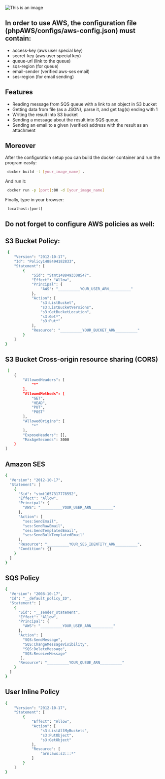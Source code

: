 ![This is an image](https://upload.wikimedia.org/wikipedia/commons/thumb/4/4f/SVG_Logo.svg/1200px-SVG_Logo.svg.png)

## In order to use AWS, the configuration file (phpAWS/configs/aws-config.json) must contain:

- access-key (aws user special key)
- secret-key (aws user special key)
- queue-url (link to the queue)
- sqs-region (for queue)
- email-sender (verified aws-ses email)
- ses-region (for email sending)

## Features

- Reading message from SQS queue with a link to an object in S3 bucket
- Getting data from file (as a JSON), parse it, and get tag(s) ending with 1
- Writing the result into S3 bucket
- Sending a message about the result into SQS queue.
- Sending an email to a given (verified) address with the result as an attachment

## Moreover
After the configuration setup you can build the docker container and run the program
easily:
```sh
 docker build -t [your_image_name] .
```
And run it:
```sh
 docker run -p [port]:80 -d [your_image_name]
```
Finally, type in your browser:
```sh
 localhost:[port]
```

## Do not forget to configure AWS policies as well:
## S3 Bucket Policy:
```sh
 {
    "Version": "2012-10-17",
    "Id": "Policy1488494182833",
    "Statement": [
        {
            "Sid": "Stmt1488493308547",
            "Effect": "Allow",
            "Principal": {
                "AWS": "__________YOUR_USER_ARN__________"
            },
            "Action": [
                "s3:ListBucket",
                "s3:ListBucketVersions",
                "s3:GetBucketLocation",
                "s3:Get*",
                "s3:Put*"
            ],
            "Resource": "__________YOUR_BUCKET_ARN__________"
        }
    ]
}
```

## S3 Bucket Cross-origin resource sharing (CORS)
```sh
 [
    {
        "AllowedHeaders": [
            "*"
        ],
        "AllowedMethods": [
            "GET",
            "HEAD",
            "PUT",
            "POST"
        ],
        "AllowedOrigins": [
            "*"
        ],
        "ExposeHeaders": [],
        "MaxAgeSeconds": 3000
    }
]
```

## Amazon SES
```sh
{
  "Version": "2012-10-17",
  "Statement": [
    {
      "Sid": "stmt1657317778552",
      "Effect": "Allow",
      "Principal": {
        "AWS": "__________YOUR_USER_ARN__________"
      },
      "Action": [
        "ses:SendEmail",
        "ses:SendRawEmail",
        "ses:SendTemplatedEmail",
        "ses:SendBulkTemplatedEmail"
      ],
      "Resource": "__________YOUR_SES_IDENTITY_ARN__________",
      "Condition": {}
    }
  ]
}
```

## SQS Policy 
```sh
{
  "Version": "2008-10-17",
  "Id": "__default_policy_ID",
  "Statement": [
    {
      "Sid": "__sender_statement",
      "Effect": "Allow",
      "Principal": {
        "AWS": "__________YOUR_USER_ARN__________"
      },
      "Action": [
        "SQS:SendMessage",
        "SQS:ChangeMessageVisibility",
        "SQS:DeleteMessage",
        "SQS:ReceiveMessage"
       ],
      "Resource": "__________YOUR_QUEUE_ARN__________"
    }
  ]
}
```

## User Inline Policy
```sh
{
    "Version": "2012-10-17",
    "Statement": [
        {
            "Effect": "Allow",
            "Action": [
                "s3:ListAllMyBuckets",
                "s3:PutObject",
                "s3:GetObject"
            ],
            "Resource": [
                "arn:aws:s3:::*"
            ]
        }
    ]
}
```
